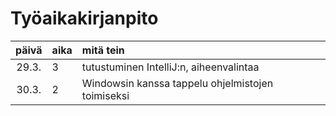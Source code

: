 # Työaikakirjanpito

| päivä | aika | mitä tein |
|  :----:|:-----| :-----|
| 29.3. | 3    | tutustuminen IntelliJ:n, aiheenvalintaa |
| 30.3. | 2    | Windowsin kanssa tappelu ohjelmistojen toimiseksi |
